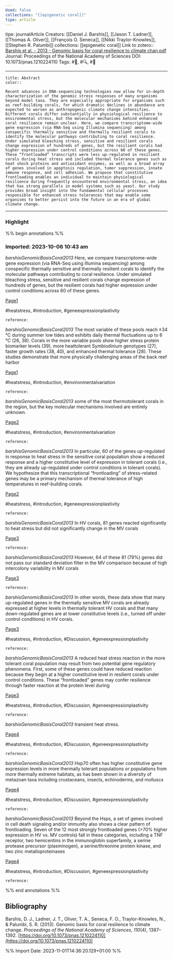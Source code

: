 ```yaml
---
Used: false
collections: "[[epigenetic coral]]"
tipe: article
---
```

tipe: journalArticle
Creators: [[Daniel J. Barshis]], [[Jason T. Ladner]], [[Thomas A. Oliver]], [[François O. Seneca]], [[Nikki Traylor-Knowles]], [[Stephen R. Palumbi]]
collections: [[epigenetic coral]]
Link to zotero:: [Barshis et al. - 2013 - Genomic basis for coral resilience to climate chan.pdf](zotero://select/library/items/627GFIVD)
Journal: Proceedings of the National Academy of Sciences
DOI: 10.1073/pnas.1210224110
Tags: #📝, #🔍, #🎨

---
```ad-note
title: Abstract
color:: 

Recent advances in DNA-sequencing technologies now allow for in-depth characterization of the genomic stress responses of many organisms beyond model taxa. They are especially appropriate for organisms such as reef-building corals, for which dramatic declines in abundance are expected to worsen as anthropogenic climate change intensifies. Different corals differ substantially in physiological resilience to environmental stress, but the molecular mechanisms behind enhanced coral resilience remain unclear. Here, we compare transcriptome-wide gene expression (via RNA-Seq using Illumina sequencing) among conspecific thermally sensitive and thermally resilient corals to identify the molecular pathways contributing to coral resilience. Under simulated bleaching stress, sensitive and resilient corals change expression of hundreds of genes, but the resilient corals had higher expression under control conditions across 60 of these genes. These “frontloaded” transcripts were less up-regulated in resilient corals during heat stress and included thermal tolerance genes such as heat shock proteins and antioxidant enzymes, as well as a broad array of genes involved in apoptosis regulation, tumor suppression, innate immune response, and cell adhesion. We propose that constitutive frontloading enables an individual to maintain physiological resilience during frequently encountered environmental stress, an idea that has strong parallels in model systems such as yeast. Our study provides broad insight into the fundamental cellular processes responsible for enhanced stress tolerances that may enable some organisms to better persist into the future in an era of global climate change.

```

---
### Highlight

%% begin annotations %%



### Imported: 2023-10-06 10:43 am

*barshisGenomicBasisCoral2013*
	Here, we compare transcriptome-wide gene expression (via RNA-Seq using Illumina sequencing) among conspecific thermally sensitive and thermally resilient corals to identify the molecular pathways contributing to coral resilience. Under simulated bleaching stress, sensitive and resilient corals change expression of hundreds of genes, but the resilient corals had higher expression under control conditions across 60 of these genes. 
	
[Page1](zotero://open-pdf/library/items/627GFIVD?page=1&a=EJSIDXSA)
	
	
#heatstress, #introduction, #geneexpressionplastivity
	
	
	reference:

*barshisGenomicBasisCoral2013*
	The most variable of these pools reach ≥34 °C during summer low tides and exhibits daily thermal fluctuations up to 6 °C (26, 38). Corals in the more variable pools show higher stress protein biomarker levels (39), more heattolerant Symbiodinium genotypes (27), faster growth rates (38, 40), and enhanced thermal tolerance (28). These studies demonstrate that more physically challenging areas of the back reef harbor 
	
[Page1](zotero://open-pdf/library/items/627GFIVD?page=1&a=6DLU4C5V)
	
	
#heatstress, #introduction, #environmentalvariation
	
	
	reference:

*barshisGenomicBasisCoral2013*
	some of the most thermotolerant corals in the region, but the key molecular mechanisms involved are entirely unknown. 
	
[Page2](zotero://open-pdf/library/items/627GFIVD?page=2&a=KCEKR26C)
	
	
#heatstress, #introduction, #environmentalvariation
	
	
	reference:

*barshisGenomicBasisCoral2013*
	In particular, 60 of the genes up-regulated in response to heat stress in the sensitive coral population show a reduced response and a higher constitutive level of expression in tolerant corals (i.e., they are already up-regulated under control conditions in tolerant corals). We hypothesize that this transcriptional “frontloading” of stress-related genes may be a primary mechanism of thermal tolerance of high temperatures in reef-building corals. 
	
[Page2](zotero://open-pdf/library/items/627GFIVD?page=2&a=KWV78FXR)
	
	
#heatstress, #introduction, #geneexpressionplastivity
	
	
	reference:

*barshisGenomicBasisCoral2013*
	In HV corals, 81 genes reacted significantly to heat stress but did not significantly change in the MV corals 
	
[Page3](zotero://open-pdf/library/items/627GFIVD?page=3&a=QW2CWA7G)
	
	
	
	reference:

*barshisGenomicBasisCoral2013*
	However, 64 of these 81 (79%) genes did not pass our standard deviation filter in the MV comparison because of high intercolony variability in MV corals 
	
[Page3](zotero://open-pdf/library/items/627GFIVD?page=3&a=RYLFRVSV)
	
	
	
	reference:

*barshisGenomicBasisCoral2013*
	In other words, these data show that many up-regulated genes in the thermally sensitive MV corals are already expressed at higher levels in thermally tolerant HV corals and that many down-regulated genes are at lower constitutive levels (i.e., turned off under control conditions) in HV corals. 
	
[Page3](zotero://open-pdf/library/items/627GFIVD?page=3&a=WM8EBC7B)
	
	
#heatstress, #introduction, #Discussion, #geneexpressionplastivity
	
	
	reference:

*barshisGenomicBasisCoral2013*
	A reduced heat stress reaction in the more tolerant coral population may result from two potential gene regulatory phenomena. First, some of these genes could have reduced reaction because they begin at a higher constitutive level in resilient corals under control conditions. These “frontloaded” genes may confer resilience through faster reaction at the protein level during 
	
[Page3](zotero://open-pdf/library/items/627GFIVD?page=3&a=4399C9C6)
	
	
#heatstress, #introduction, #Discussion, #geneexpressionplastivity
	
	
	reference:

*barshisGenomicBasisCoral2013*
	transient heat stress. 
	
[Page4](zotero://open-pdf/library/items/627GFIVD?page=4&a=KUZVUVPM)
	
	
#heatstress, #introduction, #Discussion, #geneexpressionplastivity
	
	
	reference:

*barshisGenomicBasisCoral2013*
	Hsp70 often has higher constitutive gene expression levels in more thermally tolerant populations or populations from more thermally extreme habitats, as has been shown in a diversity of metazoan taxa including crustaceans, insects, echinoderms, and molluscs 
	
[Page4](zotero://open-pdf/library/items/627GFIVD?page=4&a=A4M5GL52)
	
	
#heatstress, #introduction, #Discussion, #geneexpressionplastivity
	
	
	reference:

*barshisGenomicBasisCoral2013*
	Beyond the Hsps, a set of genes involved in cell death signaling and/or immunity also shows a clear pattern of frontloading. Seven of the 12 most strongly frontloaded genes (>70% higher expression in HV vs. MV controls) fall in these categories, including a TNF receptor, two hemicentins in the immunoglobin superfamily, a serine protease precursor (plasminogen), a serine/threonine protein kinase, and two zinc metalloproteinases 
	
[Page4](zotero://open-pdf/library/items/627GFIVD?page=4&a=2ZB64DQ4)
	
	
#heatstress, #introduction, #Discussion, #geneexpressionplastivity
	
	
	reference:








%% end annotations %%

## Bibliography

Barshis, D. J., Ladner, J. T., Oliver, T. A., Seneca, F. O., Traylor-Knowles, N., & Palumbi, S. R. (2013). Genomic basis for coral resilience to climate change. _Proceedings of the National Academy of Sciences_, _110_(4), 1387–1392. [https://doi.org/10.1073/pnas.1210224110](https://doi.org/10.1073/pnas.1210224110)

%% Import Date: 2023-11-01T14:36:20.129+01:00 %%
